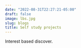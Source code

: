 ```yaml
---
date: "2022-08-31T22:27:21-05:00"
draft: false
image: lbs.jpg
slug: blogs
title: Self study projects  
---
```


Interest based discover.